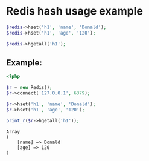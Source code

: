 # Redis hash usage example

```php
$redis->hset('h1', 'name', 'Donald');
$redis->hset('h1', 'age', '120');

$redis->hgetall('h1');
```


## Example: 
```php
<?php

$r = new Redis(); 
$r->connect('127.0.0.1', 6379);

$r->hset('h1', 'name', 'Donald');
$r->hset('h1', 'age', '120');

print_r($r->hgetall('h1'));
```
```
Array
(
    [name] => Donald
    [age] => 120
)

```

